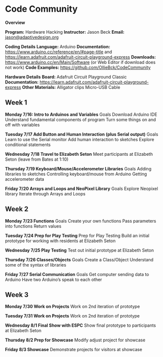 # Code Community

**Overview**

**Program:** Hardware Hacking
**Instructor:** Jason Beck
**Email:** jason@adaptivedesign.org

**Coding Details**
**Language:** Arduino
**Documentation:** https://www.arduino.cc/reference/en/#page-title and https://learn.adafruit.com/adafruit-circuit-playground-express
**Downloads:** https://www.arduino.cc/en/Main/Software (or Web Editor if download does not work)
**Code Examples:** https://github.com/OllieBck/CodeCommunity

**Hardware Details**
**Board:** Adafruit Circuit Playground Classic
**Documentation:** https://learn.adafruit.com/adafruit-circuit-playground-express
**Other Materials:**
   Alligator clips
   Micro-USB Cable

## Week 1

**Monday 7/16: Intro to Arduinos and Variables**
Goals
  Download Arduino IDE
  Understand fundamental components of program
  Turn some things on and off with variables

**Tuesday 7/17  Add Button and Human Interaction (plus Serial output)**
Goals
  Learn to use the Serial monitor
  Add human interaction to sketches
  Explore conditional statements

**Wednesday 7/18  Travel to Elizabeth Seton**
  Meet participants at Elizabeth Seton (leave from Bates at 1:10)

**Thursday 7/19 Keyboard/Mouse/Accelerometer Libraries**
Goals
  Adding libraries to sketches
  Controlling keyboard/mouse from Arduino
  Getting accelerometer data

**Friday 7/20  Arrays and Loops and NeoPixel Library**
Goals
  Explore Neopixel library
  Iterate through Arrays and Loops

## Week 2

**Monday 7/23  Functions**
Goals
  Create your own functions
  Pass parameters into functions
  Return values

**Tuesday 7/24  Prep for Play Testing**
Prep for Play Testing
  Build an initial prototype for working with residents at Elizabeth Seton

**Wednesday 7/25  Play Testing**
Test out initial prototype at Elizabeth Seton

**Thursday 7/26  Classes/Objects**
Goals
  Create a Class/Object
  Understand some of the syntax of libraries

**Friday 7/27  Serial Communication**
Goals
  Get computer sending data to Arduino
  Have two Arduino’s speak to each other


## Week 3

**Monday 7/30  Work on Projects**
  Work on 2nd iteration of prototype

**Tuesday 7/31  Work on Projects**
  Work on 2nd iteration of prototype

**Wednesday 8/1  Final Show with ESPC**
  Show final prototype to participants at Elizabeth Seton

**Thursday 8/2  Prep for Showcase**
  Modify adjust project for showcase

**Friday 8/3  Showcase**
  Demonstrate projects for visitors at showcase
